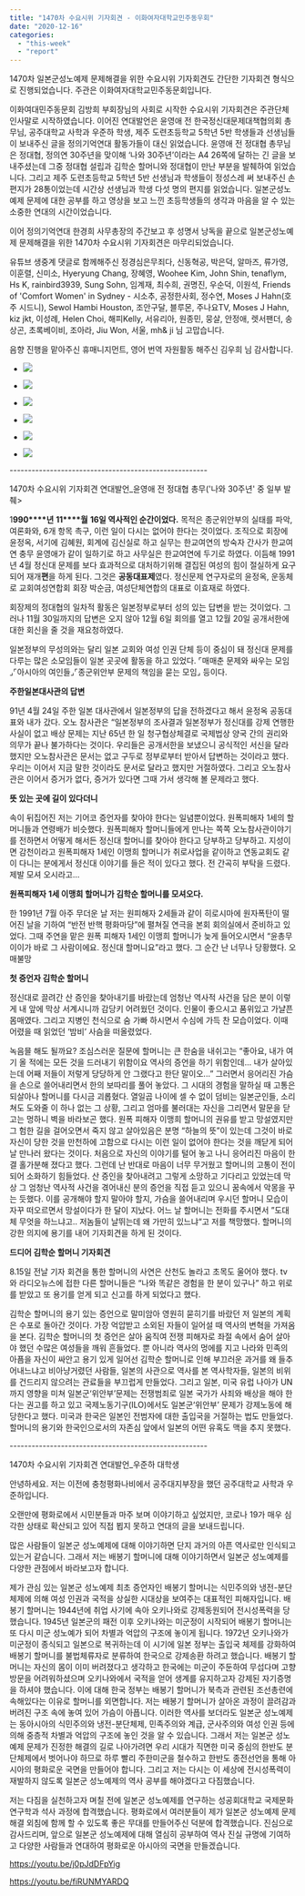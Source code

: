 ```yaml
---
title: "1470차 수요시위 기자회견 - 이화여자대학교민주동우회"
date: "2020-12-16"
categories: 
  - "this-week"
  - "report"
---
```


1470차 일본군성노예제 문제해결을 위한 수요시위 기자회견도 간단한 기자회견 형식으로 진행되었습니다. 주관은 이화여자대학교민주동문회입니다.

이화여대민주동문회 김방희 부회장님의 사회로 시작한 수요시위 기자회견은 주관단체 인사말로 시작하였습니다. 이어진 연대발언은 윤영애 전 한국정신대문제대책협의회 총무님, 공주대학교 사학과 우준하 학생, 제주 도련초등학교 5학년 5반 학생들과 선생님들이 보내주신 글을 정의기억연대 활동가들이 대신 읽었습니다. 윤영애 전 정대협 총무님은 정대협, 정의연 30주년을 맞이해 ‘나와 30주년’이라는 A4 26쪽에 달하는 긴 글을 보내주셨는데 그중 정대협 설립과 김학순 할머니와 정대협이 만난 부분을 발췌하여 읽었습니다. 그리고 제주 도련초등학교 5학년 5반 선생님과 학생들이 정성스레 써 보내주신 손편지가 28통이었는데 시간상 선생님과 학생 다섯 명의 편지를 읽었습니다. 일본군성노예제 문제에 대한 공부를 하고 영상을 보고 느낀 초등학생들의 생각과 마음을 알 수 있는 소중한 연대의 시간이었습니다.

이어 정의기억연대 한경희 사무총장의 주간보고 후 성명서 낭독을 끝으로 일본군성노예제 문제해결을 위한 1470차 수요시위 기자회견은 마무리되었습니다.

유튜브 생중계 댓글로 함께해주신 정경심은무죄다, 신동혁공, 박은덕, 알마즈, 류가영, 이훈렬, 신미소, Hyeryung Chang, 장혜영, Woohee Kim, John Shin, tenaflym, Hs K, rainbird3939, Sung Sohn, 임계재, 최수희, 권명진, 우순덕, 이원석, Friends of 'Comfort Women' in Sydney - 시소추, 공정한사회, 정수연, Moses J Hahn(​호주 시드니), Sewol Hambi Houston, 조안구달, 블루몬, 주나요TV, Moses J Hahn, kiz jkt, 이성례, Helen Choi, 해피Kelly, 서유리아, 원종민, 뭉살, 안정애, 렛서팬더, 송상곤, 초록베이비, 조아라, Jiu Won, 서울, mh& ji 님 고맙습니다.

음향 진행을 맡아주신 휴매니지먼트, 영어 번역 자원활동 해주신 김우희 님 감사합니다.

- ![](https://womenandwar.net/kr/wp-content/uploads/2020/12/크기변환IMGP3614.jpg)
    
- ![](https://womenandwar.net/kr/wp-content/uploads/2020/12/크기변환IMGP3637.jpg)
    
- ![](https://womenandwar.net/kr/wp-content/uploads/2020/12/크기변환IMGP3688.jpg)
    
- ![](https://womenandwar.net/kr/wp-content/uploads/2020/12/크기변환IMGP3708.jpg)
    
- ![](https://womenandwar.net/kr/wp-content/uploads/2020/12/크기변환IMGP3736.jpg)
    
- ![](https://womenandwar.net/kr/wp-content/uploads/2020/12/크기변환IMGP3785.jpg)
    

\------------------------------------------------------

1470차 수요시위 기자회견 연대발언\_윤영애 전 정대협 총무('나와 30주년' 중 일부 발췌>

1**990****년** **11****월** **16****일 역사적인 순간이었다****.** 목적은 종군위안부의 실태를 파악, 여론화와, 6개 항목 촉구, 이런 일이 다시는 없어야 한다는 것이었다. 조직으로 회장에 윤정옥, 서기에 김혜원, 회계에 김신실로 하고 실무는 한교여연의 방숙자 간사가 한교여연 충무 윤영애가 같이 일하기로 하고 사무실은 한교여연에 두기로 하였다. 이듬해 1991년 4월 정신대 문제를 보다 효과적으로 대처하기위해 결집된 여성의 힘이 절실하게 요구되어 재개**편**을 하게 된다. 그것은 **공동대표제**였다. 정신문제 연구자로의 윤정옥, 운동체로 교회여성연합회 회장 박순금, 여성단체연합의 대표로 이효재로 하였다.

회장제의 정대협의 일차적 활동은 일본정부로부터 성의 있는 답변을 받는 것이었다. 그러나 11월 30일까지의 답변은 오지 않아 12월 6일 회의를 열고 12월 20일 공개서한에 대한 회신을 줄 것을 재요청하였다.

일본정부의 무성의와는 달리 일본 교회와 여성 인권 단체 등이 중심이 돼 정신대 문제를 다루는 많은 소모임들이 일본 곳곳에 활동을 하고 있었다. ⌜매매춘 문제와 싸우는 모임⌟⌜아시아의 여인들⌟⌜종군위안부 문제의 책임을 묻는 모임⌟ 등이다.

**주한일본대사관의 답변**

91년 4월 24일 주한 일본 대사관에서 일본정부의 답을 전하겠다고 해서 윤정옥 공동대표와 내가 갔다. 오노 참사관은 “일본정부의 조사결과 일본정부가 정신대를 강제 연행한 사실이 없고 배상 문제는 지난 65년 한 일 청구협상체결로 국제법상 양국 간의 권리와 의무가 끝나 불가하다는 것이다. 우리들은 공개서한을 보냈으니 공식적인 서신을 달라 했지만 오노참사관은 문서는 없고 구두로 정부로부터 받아서 답변하는 것이라고 했다. 우리는 이어서 지금 말한 것이라도 문서로 달라고 했지만 거절하였다. 그리고 오노참사관은 이어서 증거가 없다, 증거가 있다면 그때 가서 생각해 볼 문제라고 했다.

**뜻 있는 곳에 길이 있다더니**

속이 뒤집어진 저는 기어코 증언자를 찾아야 한다는 일념뿐이었다. 원폭피해자 1세의 할머니들과 연령배가 비슷했다. 원폭피해자 할머니들에게 만나는 쪽쪽 오노참사관이야기를 전하면서 어떻게 해서든 정신대 할머니를 찾아야 한다고 당부하고 당부하고. 지성이면 감천이라고 원폭피해자 1세인 이맹희 할머니가 취로사업을 같이하고 연동교회도 같이 다니는 분에게서 정신대 이야기를 들은 적이 있다고 했다. 전 간곡히 부탁을 드렸다. 제발 모셔 오시라고...

**원폭피해자** **1****세 이맹희 할머니가 김학순 할머니를 모셔오다****.**

한 1991년 7월 아주 무더운 날 저는 원피해자 2세들과 같이 히로시마에 원자폭탄이 떨어진 날을 기하여 “반전 반핵 평화마당”에 펼쳐질 연극을 본회 회의실에서 준비하고 있었다. 그때 주연을 맡은 원폭 피해자 1세인 이맹희 할머니가 늦게 들어오시면서 “윤총무 이이가 바로 그 사람이에요. 정신대 할머니요”라고 했다. 그 순간 난 너무나 당황했다. 오매불망

**첫 증언자 김학순 할머니**

정신대로 끌려간 산 증인을 찾아내기를 바랐는데 엄청난 역사적 사건을 담은 분이 이렇게 내 앞에 막상 서계시니까 감당키 어려웠던 것이다. 인물이 좋으시고 품위있고 가냘픈 몸매였다. 그리고 지병인 천식으로 숨 가빠 하시면서 수심에 가득 찬 모습이었다. 이때 어렸을 때 읽었던 ‘밤비’ 사슴을 떠올렸었다.

녹음믈 해도 될까요? 조심스러운 질문에 할머니는 큰 한숨을 내쉬고는 “좋아요, 내가 여기 올 적에는 모든 것을 드러내기 위함이요 역사의 증언을 하기 위함인데... 내가 살아있는데 어째 저들이 저렇게 당당하게 안 그랬다고 한단 말이오...” 그러면서 응어리진 가슴을 손으로 쓸어내리면서 한의 보따리를 풀어 놓았다. 그 시대의 경험을 말하실 때 고통은 되살아나 할머니를 다시금 괴롭혔다. 열일곱 나이에 셀 수 없이 덤비는 일본군인들, 소리쳐도 도와줄 이 하나 없는 그 상황, 그리고 엄마를 불러대는 자신을 그리면서 말문을 닫고는 멍하니 벽을 바라보곤 했다. 원폭 피해자 이맹희 할머니의 권유를 받고 망설였지만 그 험한 길을 걸어오면서 죽지 않고 살아있음은 분명 “하늘의 뜻”이 있는데 그것이 바로 자신이 당한 것을 만천하에 고함으로 다시는 이런 일이 없어야 한다는 것을 깨닫게 되어 날 만나러 왔다는 것이다. 처음으로 자신의 이야기를 털어 놓고 나니 응어리진 마음이 한결 홀가분해 졌다고 했다. 그런데 난 반대로 마음이 너무 무거웠고 할머니의 고통이 전이되어 소화하기 힘들었다. 산 증인을 찾아내려고 그렇게 소망하고 기다리고 있었는데 막상 그 엄청난 역사적 사건을 겪어내신 분의 증언을 직접 듣고 있으니 꿈속에서 악몽을 꾸는 듯했다. 이를 공개해야 할지 말아야 할지, 가슴을 쓸어내리며 우시던 할머니 모습이 자꾸 떠오르면서 망설이다가 한 달이 지났다. 어느 날 할머니는 전화를 주시면서 ”도대체 무엇을 하느냐고.. 저놈들이 날뛰는데 왜 가만히 있느냐“고 저를 책망했다. 할머니의 강한 의지에 용기를 내어 기자회견을 하게 된 것이다.

**드디어 김학순 할머니 기자회견**

8.15일 전날 기자 회견을 통한 할머니의 사연은 산천도 놀라고 초목도 울어야 했다. tv 와 라디오뉴스에 접한 다른 할머니들은 “나와 똑같은 경험을 한 분이 있구나” 하고 위로를 받았고 또 용기를 얻게 되고 신고를 하게 되었다고 했다.

김학순 할머니의 용기 있는 증언으로 말미암아 영원히 묻히기를 바랐던 저 일본의 계획은 수포로 돌아간 것이다. 가장 억압받고 소외된 자들이 일어설 때 역사의 변혁을 가져옴을 본다. 김학순 할머니의 첫 증언은 살아 움직여 전쟁 피해자로 좌절 속에서 숨어 살아야 했던 수많은 여성들을 깨워 흔들었다. 뿐 아니라 역사의 멍에를 지고 나라와 민족의 아픔을 자신이 싸안고 용기 있게 일어선 김학순 할머니로 인해 부끄러운 과거를 왜 들추어내느냐고 비아냥거렸던 사람들, 일본의 사관으로 역사를 본 역사학자들, 일본의 비위를 건드리지 않으려는 관료들을 부끄럽게 만들었다. 그리고 일본, 미국 유럽 나아가 UN까지 영향을 미쳐 일본군‘위안부’문제는 전쟁범죄로 일본 국가가 사죄와 배상을 해야 한다는 권고를 하고 있고 국제노동기구(ILO)에서도 일본군‘위안부’ 문제가 강제노동에 해당한다고 했다. 미국과 한국은 일본인 전범자에 대한 출입국을 거절하는 법도 만들었다. 할머니의 용기와 한국인으로서의 자존심 앞에서 일본의 어떤 유혹도 맥을 추지 못했다.

\------------------------------------------------------

1470차 수요시위 기자회견 연대발언\_우준하 대학생

안녕하세요. 저는 이전에 충청평화나비에서 공주대지부장을 했던 공주대학교 사학과 우준하입니다.

오랜만에 평화로에서 시민분들과 마주 보며 이야기하고 싶었지만, 코로나 19가 매우 심각한 상태로 확산되고 있어 직접 뵙지 못하고 연대의 글을 보내드립니다.

많은 사람들이 일본군 성노예제에 대해 이야기하면 단지 과거의 아픈 역사로만 인식되고 있는거 같습니다. 그래서 저는 배봉기 할머니에 대해 이야기하면서 일본군 성노예제를 다양한 관점에서 바라보고자 합니다.

제가 관심 있는 일본군 성노예제 최초 증언자인 배봉기 할머니는 식민주의와 냉전-분단체제에 의해 여성 인권과 국적을 상실한 시대상을 보여주는 대표적인 피해자입니다. 배봉기 할머니는 1944년에 취업 사기에 속아 오키나와로 강제동원되어 전시성폭력을 당했습니다. 1945년 일본군의 패전 이후 오키나와는 미군정이 시작되어 배봉기 할머니는 또 다시 미군 성노예가 되어 차별과 억압의 구조에 놓이게 됩니다. 1972년 오키나와가 미군정이 종식되고 일본으로 복귀하는데 이 시기에 일본 정부는 출입국 체제를 강화하여 배봉기 할머니를 불법체류자로 분류하여 한국으로 강제송환 하려고 했습니다. 배봉기 할머니는 자신의 몸이 이미 버려졌다고 생각하고 한국에는 미군이 주둔하여 무섭다며 고향 방문을 어려워하셨으며 오키나와에서 국적을 얻어 생계를 유지하고자 강제된 자기증명을 하셔야 했습니다. 이에 대해 한국 정부는 배봉기 할머니가 북측과 관련된 조선총련에 속해있다는 이유로 할머니를 외면합니다. 저는 배봉기 할머니가 살아온 과정이 끌려감과 버려진 구조 속에 놓여 있어 가슴이 아픕니다. 이러한 역사를 보더라도 일본군 성노예제는 동아시아의 식민주의와 냉전-분단체제, 민족주의와 계급, 군사주의와 여성 인권 등에 의해 중층적 차별과 억압의 구조에 놓인 것을 알 수 있습니다. 그래서 저는 일본군 성노예제 문제가 진정한 해결의 길로 나아가려면 우리 시대가 직면한 미국 중심의 한반도 분단체제에서 벗어나야 하므로 하루 빨리 주한미군을 철수하고 한반도 종전선언을 통해 아시아의 평화로운 국면을 만들어야 합니다. 그리고 저는 다시는 이 세상에 전시성폭력이 재발하지 않도록 일본군 성노예제의 역사 공부를 해야겠다고 다짐했습니다.

저는 다짐을 실천하고자 며칠 전에 일본군 성노예제를 연구하는 성공회대학교 국제문화연구학과 석사 과정에 합격했습니다. 평화로에서 여러분들이 제가 일본군 성노예제 문제해결 외침에 함께 할 수 있도록 좋은 무대를 만들어주신 덕분에 합격했습니다. 진심으로 감사드리며, 앞으로 일본군 성노예제에 대해 열심히 공부하여 역사 진실 규명에 기여하고 다양한 사람들과 연대하여 평화로운 아시아의 국면을 만들겠습니다.

https://youtu.be/j0pJdDFpYig

https://youtu.be/fiRUNMYARDQ
